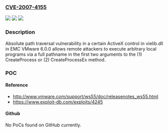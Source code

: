 ### [CVE-2007-4155](https://cve.mitre.org/cgi-bin/cvename.cgi?name=CVE-2007-4155)
![](https://img.shields.io/static/v1?label=Product&message=n%2Fa&color=blue)
![](https://img.shields.io/static/v1?label=Version&message=n%2Fa&color=blue)
![](https://img.shields.io/static/v1?label=Vulnerability&message=n%2Fa&color=brighgreen)

### Description

Absolute path traversal vulnerability in a certain ActiveX control in vielib.dll in EMC VMware 6.0.0 allows remote attackers to execute arbitrary local programs via a full pathname in the first two arguments to the (1) CreateProcess or (2) CreateProcessEx method.

### POC

#### Reference
- http://www.vmware.com/support/ws55/doc/releasenotes_ws55.html
- https://www.exploit-db.com/exploits/4245

#### Github
No PoCs found on GitHub currently.

